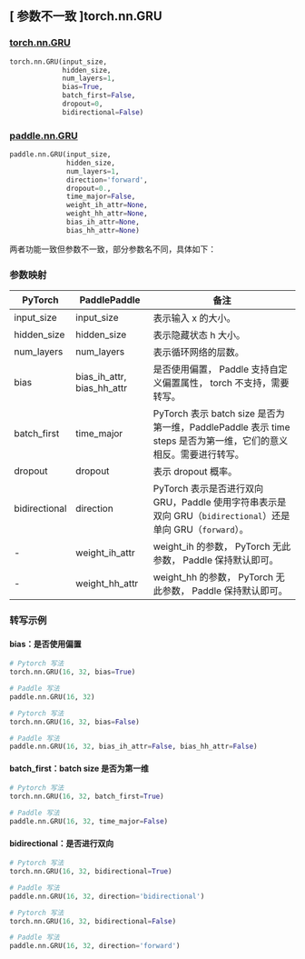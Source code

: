 ## [ 参数不一致 ]torch.nn.GRU
### [torch.nn.GRU](https://pytorch.org/docs/stable/generated/torch.nn.GRU.html?highlight=torch%20nn%20gru#torch.nn.GRU)
```python
torch.nn.GRU(input_size,
             hidden_size,
             num_layers=1,
             bias=True,
             batch_first=False,
             dropout=0,
             bidirectional=False)
```

### [paddle.nn.GRU](https://www.paddlepaddle.org.cn/documentation/docs/zh/api/paddle/nn/GRU_cn.html#gru)
```python
paddle.nn.GRU(input_size,
              hidden_size,
              num_layers=1,
              direction='forward',
              dropout=0.,
              time_major=False,
              weight_ih_attr=None,
              weight_hh_attr=None,
              bias_ih_attr=None,
              bias_hh_attr=None)
```

两者功能一致但参数不一致，部分参数名不同，具体如下：
### 参数映射
| PyTorch       | PaddlePaddle | 备注                                                   |
| ------------- | ------------ | ------------------------------------------------------ |
| input_size          | input_size            | 表示输入 x 的大小。  |
| hidden_size          | hidden_size            | 表示隐藏状态 h 大小。  |
| num_layers          | num_layers            | 表示循环网络的层数。  |
| bias          | bias_ih_attr, bias_hh_attr  | 是否使用偏置， Paddle 支持自定义偏置属性， torch 不支持，需要转写。  |
| batch_first   | time_major   | PyTorch 表示 batch size 是否为第一维，PaddlePaddle 表示 time steps 是否为第一维，它们的意义相反。需要进行转写。  |
| dropout   | dropout   | 表示 dropout 概率。  |
| bidirectional | direction    | PyTorch 表示是否进行双向 GRU，Paddle 使用字符串表示是双向 GRU（`bidirectional`）还是单向 GRU（`forward`）。 |
| -             |weight_ih_attr| weight_ih 的参数， PyTorch 无此参数， Paddle 保持默认即可。  |
| -             |weight_hh_attr| weight_hh 的参数，  PyTorch 无此参数， Paddle 保持默认即可。  |


### 转写示例
#### bias：是否使用偏置
```python
# Pytorch 写法
torch.nn.GRU(16, 32, bias=True)

# Paddle 写法
paddle.nn.GRU(16, 32)
```
```python
# Pytorch 写法
torch.nn.GRU(16, 32, bias=False)

# Paddle 写法
paddle.nn.GRU(16, 32, bias_ih_attr=False, bias_hh_attr=False)
```

#### batch_first：batch size 是否为第一维
```python
# Pytorch 写法
torch.nn.GRU(16, 32, batch_first=True)

# Paddle 写法
paddle.nn.GRU(16, 32, time_major=False)
```

#### bidirectional：是否进行双向
```python
# Pytorch 写法
torch.nn.GRU(16, 32, bidirectional=True)

# Paddle 写法
paddle.nn.GRU(16, 32, direction='bidirectional')
```
```python
# Pytorch 写法
torch.nn.GRU(16, 32, bidirectional=False)

# Paddle 写法
paddle.nn.GRU(16, 32, direction='forward')
```
